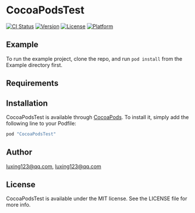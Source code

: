 # CocoaPodsTest

[![CI Status](http://img.shields.io/travis/luxing123@qq.com/CocoaPodsTest.svg?style=flat)](https://travis-ci.org/luxing123@qq.com/CocoaPodsTest)
[![Version](https://img.shields.io/cocoapods/v/CocoaPodsTest.svg?style=flat)](http://cocoapods.org/pods/CocoaPodsTest)
[![License](https://img.shields.io/cocoapods/l/CocoaPodsTest.svg?style=flat)](http://cocoapods.org/pods/CocoaPodsTest)
[![Platform](https://img.shields.io/cocoapods/p/CocoaPodsTest.svg?style=flat)](http://cocoapods.org/pods/CocoaPodsTest)

## Example

To run the example project, clone the repo, and run `pod install` from the Example directory first.

## Requirements

## Installation

CocoaPodsTest is available through [CocoaPods](http://cocoapods.org). To install
it, simply add the following line to your Podfile:

```ruby
pod "CocoaPodsTest"
```

## Author

luxing123@qq.com, luxing123@qq.com

## License

CocoaPodsTest is available under the MIT license. See the LICENSE file for more info.
